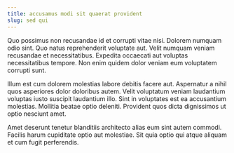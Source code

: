 ```yaml
---
title: accusamus modi sit quaerat provident
slug: sed qui
---
```


Quo possimus non recusandae id et corrupti vitae nisi. Dolorem numquam odio sint. Quo natus reprehenderit voluptate aut. Velit numquam veniam recusandae et necessitatibus. Expedita occaecati aut voluptas necessitatibus tempore. Non enim quidem dolor veniam eum voluptatem corrupti sunt.

Illum est cum dolorem molestias labore debitis facere aut. Aspernatur a nihil quos asperiores dolor doloribus autem. Velit voluptatum veniam laudantium voluptas iusto suscipit laudantium illo. Sint in voluptates est ea accusantium molestias. Mollitia beatae optio deleniti. Provident quos dicta dignissimos ut optio nesciunt amet.

Amet deserunt tenetur blanditiis architecto alias eum sint autem commodi. Facilis harum cupiditate optio aut molestiae. Sit quia optio qui atque aliquam et cum fugit perferendis.
